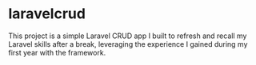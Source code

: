 # laravelcrud
This project is a simple Laravel CRUD app I built to refresh and recall my Laravel skills after a break, leveraging the experience I gained during my first year with the framework.
